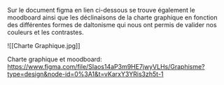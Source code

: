 
Sur le document figma en lien ci-dessous se trouve également le moodboard ainsi que les déclinaisons de la charte graphique en fonction des différentes formes de daltonisme qui nous ont permis de valider nos couleurs et les contrastes. 


![[Charte Graphique.jpg]]

Charte graphique et moodboard:
https://www.figma.com/file/SIaos14aP3m9HE7jwyVLHs/Graphisme?type=design&node-id=0%3A1&t=vKarxY3YRis3zh5t-1

